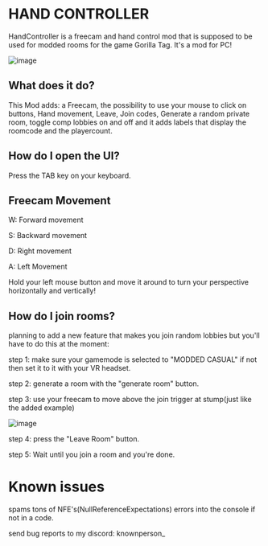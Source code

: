 # HAND CONTROLLER

HandController is a freecam and hand control mod that is supposed to be used for modded rooms for the game Gorilla Tag.
It's a mod for PC!

![image](https://github.com/user-attachments/assets/02ced825-99d5-4141-a38e-4a24736a8e6c)

## What does it do?
This Mod adds: a Freecam, the possibility to use your mouse to click on buttons, Hand movement, Leave, Join codes, Generate a random private room, toggle comp lobbies on and off and it adds labels that display the roomcode and the playercount.

## How do I open the UI?
Press the TAB key on your keyboard.

## Freecam Movement

W: Forward movement

S: Backward movement

D: Right movement

A: Left Movement


Hold your left mouse button and move it around to turn your perspective horizontally and vertically!

## How do I join rooms?
planning to add a new feature that makes you join random lobbies but you'll have to do this at the moment:

step 1: make sure your gamemode is selected  to "MODDED CASUAL" if not then set it to it with your VR headset.

step 2: generate a room with the "generate room" button.

step 3: use your freecam to move above the join trigger at stump(just like the added example)

![image](https://github.com/user-attachments/assets/de7ddeb5-66e6-4fbf-b5af-0c4e28131ccb)



step 4: press the "Leave Room" button.

step 5: Wait until you join a room and you're done.

# Known issues
spams tons of NFE's(NullReferenceExpectations) errors into the console if not in a code.

send bug reports to my discord: knownperson_

